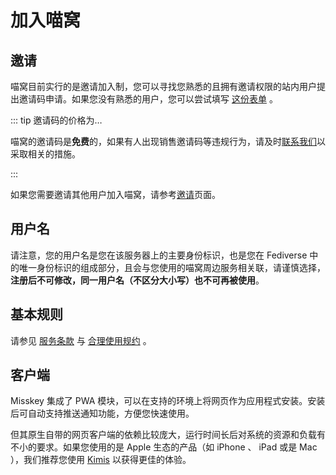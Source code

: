 # 加入喵窝

## 邀请

喵窝目前实行的是邀请加入制，您可以寻找您熟悉的且拥有邀请权限的站内用户提出邀请码申请。如果您没有熟悉的用户，您可以尝试填写 [这份表单] 。

::: tip 邀请码的价格为…

喵窝的邀请码是**免费**的，如果有人出现销售邀请码等违规行为，请及时[联系我们]以采取相关的措施。

:::

如果您需要邀请其他用户加入喵窝，请参考[邀请]页面。

[这份表单]: https://form.nya.work/s/ralh5708kmb38vzvi5rg8efu
[联系我们]: /contact/
[邀请]: /invite/

## 用户名

请注意，您的用户名是您在该服务器上的主要身份标识，也是您在 Fediverse 中的唯一身份标识的组成部分，且会与您使用的喵窝周边服务相关联，请谨慎选择，**注册后不可修改，同一用户名（不区分大小写）也不可再被使用**。

## 基本规则

请参见 [服务条款] 与 [合理使用规约] 。

[服务条款]: /tos/
[合理使用规约]: /aup/

## 客户端

Misskey 集成了 PWA 模块，可以在支持的环境上将网页作为应用程式安装。安装后可自动支持推送通知功能，方便您快速使用。

但其原生自带的网页客户端的依赖比较庞大，运行时间长后对系统的资源和负载有不小的要求。如果您使用的是 Apple 生态的产品（如 iPhone 、 iPad 或是 Mac ），我们推荐您使用 [Kimis] 以获得更佳的体验。

[Kimis]: https://github.com/Lakr233/Kimis
